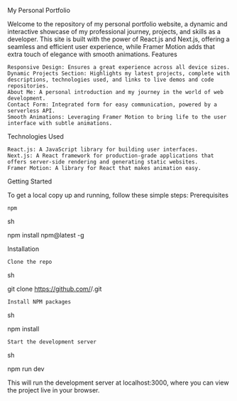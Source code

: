 My Personal Portfolio

Welcome to the repository of my personal portfolio website, a dynamic and interactive showcase of my professional journey, projects, and skills as a developer. This site is built with the power of React.js and Next.js, offering a seamless and efficient user experience, while Framer Motion adds that extra touch of elegance with smooth animations.
Features

    Responsive Design: Ensures a great experience across all device sizes.
    Dynamic Projects Section: Highlights my latest projects, complete with descriptions, technologies used, and links to live demos and code repositories.
    About Me: A personal introduction and my journey in the world of web development.
    Contact Form: Integrated form for easy communication, powered by a serverless API.
    Smooth Animations: Leveraging Framer Motion to bring life to the user interface with subtle animations.

Technologies Used

    React.js: A JavaScript library for building user interfaces.
    Next.js: A React framework for production-grade applications that offers server-side rendering and generating static websites.
    Framer Motion: A library for React that makes animation easy. 

Getting Started

To get a local copy up and running, follow these simple steps:
Prerequisites

    npm

sh

npm install npm@latest -g

Installation

    Clone the repo

sh

git clone https://github.com/<your-username>/<repository-name>.git

    Install NPM packages

sh

npm install

    Start the development server

sh

npm run dev

This will run the development server at localhost:3000, where you can view the project live in your browser.
